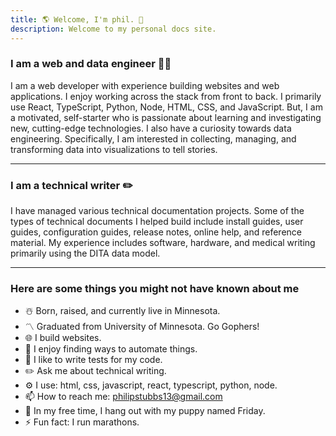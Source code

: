 ```yaml
---
title: 🌎 Welcome, I'm phil. 👋
description: Welcome to my personal docs site.
---
```


### I am a web and data engineer 👨‍💻

I am a web developer with experience building websites and web applications. I enjoy working across the stack from
front to back. I primarily use React, TypeScript, Python, Node, HTML, CSS, and JavaScript. But, I am a motivated, self-starter
who is passionate about learning and investigating new, cutting-edge technologies. I also have a curiosity towards data
engineering. Specifically, I am interested in collecting, managing, and transforming data into visualizations to tell stories.

---

### I am a technical writer ✏️

I have managed various technical documentation projects. Some of the types of technical documents I helped build include install guides, user guides, configuration guides, release notes, online help, and reference material. My experience includes software, hardware, and medical writing primarily using the DITA data model.

---

### Here are some things you might not have known about me

- ☃️ Born, raised, and currently live in Minnesota.
- 〽️ Graduated from University of Minnesota. Go Gophers!
- 🌐 I build websites.
- 🤖 I enjoy finding ways to automate things.
- 🔬 I like to write tests for my code.
- ✏️ Ask me about technical writing.
- ⚙️ I use: html, css, javascript, react, typescript, python, node.
- 📫 How to reach me: philipstubbs13@gmail.com
- 🐶 In my free time, I hang out with my puppy named Friday.
- ⚡ Fun fact: I run marathons.
